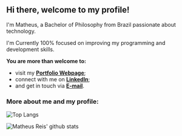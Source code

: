 ## Hi there, welcome to my profile!

I'm Matheus, a Bachelor of Philosophy from Brazil passionate about technology. 

I'm Currently 100% focused on improving my programming and development skills.

**You are more than welcome to:**

* visit my **[Portfolio Webpage](https://math-reis.github.io/)**;
* connect with me on **[LinkedIn](https://www.linkedin.com/in/matheus-grp/)**;
* and get in touch via **[E-mail](mailto:mgrp.ufrgs@gmail.com)**.

### More about me and my profile:

![Top Langs](https://github-readme-stats.vercel.app/api/top-langs/?username=math-reis&theme=default) 

![Matheus Reis' github stats](https://github-readme-stats.vercel.app/api?username=math-reis&theme=default&show_icons=true)
 

